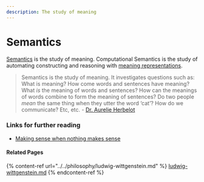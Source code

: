 ```yaml
---
description: The study of meaning
---
```


# Semantics

[Semantics](./) is the study of meaning.  Computational Semantics is the study of automating constructing and reasoning with [meaning representations](https://en.wikipedia.org/wiki/Semantics).&#x20;

> Semantics is the study of meaning. It investigates questions such as: What is meaning? How come words and sentences have meaning? What _is_ the meaning of words and sentences? How can the meanings of words combine to form the meaning of sentences? Do two people _mean_ the same thing when they utter the word ‘cat’? How do we communicate? Etc, etc.  - [Dr. Aurelie Herbelot](https://aurelieherbelot.net/)

### Links for further reading

* [Making sense when nothing makes sense](https://aurelieherbelot.net/podcast/making-sense-when-nothing-makes-sense/)

#### Related Pages

{% content-ref url="../../philosophy/ludwig-wittgenstein.md" %}
[ludwig-wittgenstein.md](../../philosophy/ludwig-wittgenstein.md)
{% endcontent-ref %}

